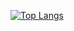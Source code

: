 [![Top Langs](https://github-readme-stats.vercel.app/api/top-langs/?username=tuyoleni&layout=compact&theme=vision-friendly-dark&bg_color=00000000&hide_border=true)](https://github.com/anuraghazra/github-readme-stats)

